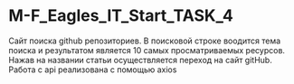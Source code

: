 # M-F_Eagles_IT_Start_TASK_4
Сайт поиска github репозиториев.
В поисковой строке воодится тема поиска и результатом является 10 самых просматриваемых ресурсов. 
Нажав на названии статьи осуществляется переход на сайт gitHub. 
Работа с api реализована с помощью axios

